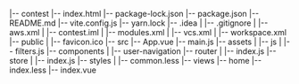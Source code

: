 |-- contest
    |-- index.html
    |-- package-lock.json
    |-- package.json
    |-- README.md
    |-- vite.config.js
    |-- yarn.lock
    |-- .idea
    |   |-- .gitignore
    |   |-- aws.xml
    |   |-- contest.iml
    |   |-- modules.xml
    |   |-- vcs.xml
    |   |-- workspace.xml
    |-- public
    |   |-- favicon.ico
    |-- src
        |-- App.vue
        |-- main.js
        |-- assets
        |   |-- js
        |       |-- filters.js
        |-- components
        |   |-- user-navigation
        |-- router
        |   |-- index.js
        |-- store
        |   |-- index.js
        |-- styles
        |   |-- common.less
        |-- views
            |-- home
                |-- index.less
                |-- index.vue
